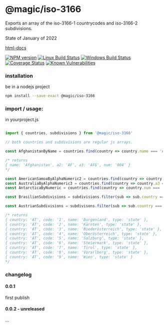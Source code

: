 # @magic/iso-3166

Exports an array of the iso-3166-1 countrycodes and iso-3166-2 subdivisions.

State of January of 2022

[html-docs](https://magic.github.io/iso-3166/)

[![NPM version][npm-image]][npm-url]
[![Linux Build Status][travis-image]][travis-url]
[![Windows Build Status][appveyor-image]][appveyor-url]
[![Coverage Status][coveralls-image]][coveralls-url]
[![Known Vulnerabilities][snyk-image]][snyk-url]

### installation
be in a nodejs project
```bash
npm install --save-exact @magic/iso-3166
```

### import / usage:

in yourproject.js

```javascript

import { countries, subdivisions } from '@magic/iso-3166'

// both countries and subdivisions are regular js arrays.

const AfghanistanByName = countries.find(country => country.name === 'Afghanistan')

/* returns
{ name: 'Afghanistan', a2: 'AF', a3: 'AFG', num: '004' }
*/

const AmericanSamoaByAlphaNumeric2 = countries.find(country => country.a2 === 'AS')
const AustraliaByAlphaNumeric3 = countries.find(country => country.a3 === 'AUS')
const AntarcticaByNumeric = countries.find(country => country.num === '010')

const BrasilianSubdivisions = subdivisions.filter(sub => sub.country === 'BR')

const AustrianSubdivisions = subdivisons.filter(sub => sub.country === 'AT')

/* returns
{ country: 'AT', code: '1', name: 'Burgenland', type: 'state' },
{ country: 'AT', code: '2', name: 'Kärnten', type: 'state' },
{ country: 'AT', code: '3', name: 'Niederösterreich', type: 'state' },
{ country: 'AT', code: '4', name: 'Oberösterreich', type: 'state' },
{ country: 'AT', code: '5', name: 'Salzburg', type: 'state' },
{ country: 'AT', code: '6', name: 'Steiermark', type: 'state' },
{ country: 'AT', code: '7', name: 'Tirol', type: 'state' },
{ country: 'AT', code: '8', name: 'Vorarlberg', type: 'state' },
{ country: 'AT', code: '9', name: 'Wien', type: 'state' }
*/

```

### changelog

#### 0.0.1
first publish

#### 0.0.2 - unreleased
...



[npm-image]: https://img.shields.io/npm/v/@magic/iso-3166.svg
[npm-url]: https://www.npmjs.com/package/@magic/iso-3166
[travis-image]: https://img.shields.io/travis/com/magic/iso-3166.svg?branch=master
[travis-url]: https://travis-ci.com/magic/iso-3166
[appveyor-image]: https://img.shields.io/appveyor/ci/magic/iso-3166/master.svg
[appveyor-url]: https://ci.appveyor.com/project/magic/iso-3166/branch/master
[coveralls-image]: https://coveralls.io/repos/github/magic/iso-3166/badge.svg
[coveralls-url]: https://coveralls.io/github/magic/iso-3166
[snyk-image]: https://snyk.io/test/github/magic/iso-3166/badge.svg
[snyk-url]: https://snyk.io/test/github/magic/iso-3166
